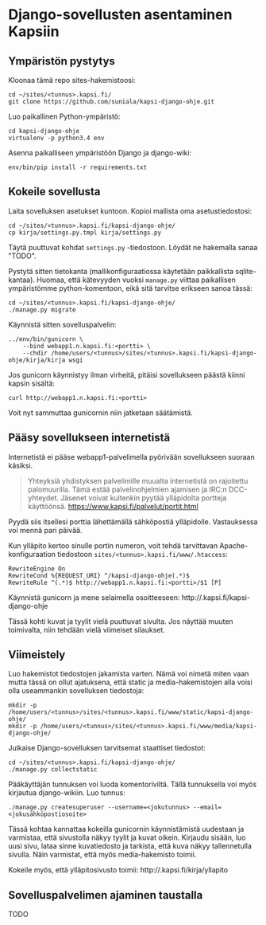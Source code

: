 # Django-sovellusten asentaminen Kapsiin


## Ympäristön pystytys

Kloonaa tämä repo sites-hakemistoosi:
```
cd ~/sites/<tunnus>.kapsi.fi/
git clone https://github.com/suniala/kapsi-django-ohje.git
```

Luo paikallinen Python-ympäristö:
```
cd kapsi-django-ohje
virtualenv -p python3.4 env
```

Asenna paikalliseen ympäristöön Django ja django-wiki:
```
env/bin/pip install -r requirements.txt
```

## Kokeile sovellusta

Laita sovelluksen asetukset kuntoon. Kopioi mallista oma asetustiedostosi:
```
cd ~/sites/<tunnus>.kapsi.fi/kapsi-django-ohje/
cp kirja/settings.py.tmpl kirja/settings.py
```

Täytä puuttuvat kohdat `settings.py` -tiedostoon. Löydät ne hakemalla sanaa "TODO".

Pystytä sitten tietokanta (mallikonfiguraatiossa käytetään paikkallista sqlite-kantaa). Huomaa,
että kätevyyden vuoksi `manage.py` viittaa paikallisen ympäristömme python-komentoon, eikä
sitä tarvitse erikseen sanoa tässä:
```
cd ~/sites/<tunnus>.kapsi.fi/kapsi-django-ohje/
./manage.py migrate
```

Käynnistä sitten sovelluspalvelin:
```
../env/bin/gunicorn \
    --bind webapp1.n.kapsi.fi:<portti> \
    --chdir /home/users/<tunnus>/sites/<tunnus>.kapsi.fi/kapsi-django-ohje/kirja/kirja wsgi
```

Jos gunicorn käynnistyy ilman virheitä, pitäisi sovellukseen päästä kiinni kapsin sisältä:
```
curl http://webapp1.n.kapsi.fi:<portti>
```

Voit nyt sammuttaa gunicornin niin jatketaan säätämistä.


## Pääsy sovellukseen internetistä

Internetistä ei pääse webapp1-palvelimella pyörivään sovellukseen suoraan käsiksi.

> Yhteyksiä yhdistyksen palvelimille muualta internetistä on rajoitettu palomuurilla. Tämä estää 
palvelinohjelmien ajamisen ja IRC:n DCC-yhteydet. Jäsenet voivat kuitenkin pyytää ylläpidolta 
portteja käyttöönsä.
https://www.kapsi.fi/palvelut/portit.html

Pyydä siis itsellesi porttia lähettämällä sähköpostiä ylläpidolle. Vastauksessa voi mennä pari
päivää.

Kun ylläpito kertoo sinulle portin numeron, voit tehdä tarvittavan Apache-konfiguraation
tiedostoon `sites/<tunnus>.kapsi.fi/www/.htaccess`:
```
RewriteEngine On
RewriteCond %{REQUEST_URI} ^/kapsi-django-ohje(.*)$
RewriteRule ^(.*)$ http://webapp1.n.kapsi.fi:<portti>/$1 [P]
```

Käynnistä gunicorn ja mene selaimella osoitteeseen: http://<tunnus>.kapsi.fi/kapsi-django-ohje

Tässä kohti kuvat ja tyylit vielä puuttuvat sivulta. Jos näyttää muuten toimivalta, niin tehdään
vielä viimeiset silaukset.


## Viimeistely

Luo hakemistot tiedostojen jakamista varten. Nämä voi nimetä miten vaan mutta tässä on ollut
ajatuksena, että static ja media-hakemistojen alla voisi olla useammankin sovelluksen tiedostoja:
```
mkdir -p /home/users/<tunnus>/sites/<tunnus>.kapsi.fi/www/static/kapsi-django-ohje/
mkdir -p /home/users/<tunnus>/sites/<tunnus>.kapsi.fi/www/media/kapsi-django-ohje/
```

Julkaise Django-sovelluksen tarvitsemat staattiset tiedostot:
```
cd ~/sites/<tunnus>.kapsi.fi/kapsi-django-ohje/
./manage.py collectstatic
```

Pääkäyttäjän tunnuksen voi luoda komentoriviltä. Tällä tunnuksella voi myös kirjautua
django-wikiin. Luo tunnus: 
```
./manage.py createsuperuser --username=<jokutunnus> --email=<jokusähköpostiosoite>
```

Tässä kohtaa kannattaa kokeilla gunicornin käynnistämistä uudestaan ja varmistaa, että sivustolla
näkyy tyylit ja kuvat oikein. Kirjaudu sisään, luo uusi sivu, lataa sinne kuvatiedosto ja
tarkista, että kuva näkyy tallennetulla sivulla. Näin varmistat, että myös media-hakemisto toimii.

Kokeile myös, että ylläpitosivusto toimii: http://<tunnus>.kapsi.fi/kirja/yllapito

## Sovelluspalvelimen ajaminen taustalla

TODO